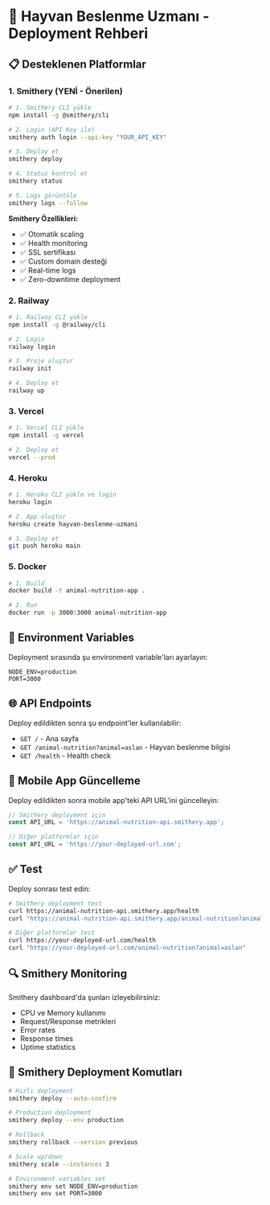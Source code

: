 # 🚀 Hayvan Beslenme Uzmanı - Deployment Rehberi

## 📋 Desteklenen Platformlar

### 1. **Smithery** (YENİ - Önerilen)
```bash
# 1. Smithery CLI yükle
npm install -g @smithery/cli

# 2. Login (API Key ile)
smithery auth login --api-key "YOUR_API_KEY"

# 3. Deploy et
smithery deploy

# 4. Status kontrol et
smithery status

# 5. Logs görüntüle
smithery logs --follow
```

**Smithery Özellikleri:**
- ✅ Otomatik scaling
- ✅ Health monitoring
- ✅ SSL sertifikası
- ✅ Custom domain desteği
- ✅ Real-time logs
- ✅ Zero-downtime deployment

### 2. **Railway**
```bash
# 1. Railway CLI yükle
npm install -g @railway/cli

# 2. Login
railway login

# 3. Proje oluştur
railway init

# 4. Deploy et
railway up
```

### 3. **Vercel**
```bash
# 1. Vercel CLI yükle
npm install -g vercel

# 2. Deploy et
vercel --prod
```

### 4. **Heroku**
```bash
# 1. Heroku CLI yükle ve login
heroku login

# 2. App oluştur
heroku create hayvan-beslenme-uzmani

# 3. Deploy et
git push heroku main
```

### 5. **Docker**
```bash
# 1. Build
docker build -t animal-nutrition-app .

# 2. Run
docker run -p 3000:3000 animal-nutrition-app
```

## 🔧 Environment Variables

Deployment sırasında şu environment variable'ları ayarlayın:

```env
NODE_ENV=production
PORT=3000
```

## 🌐 API Endpoints

Deploy edildikten sonra şu endpoint'ler kullanılabilir:

- `GET /` - Ana sayfa
- `GET /animal-nutrition?animal=aslan` - Hayvan beslenme bilgisi
- `GET /health` - Health check

## 📱 Mobile App Güncelleme

Deploy edildikten sonra mobile app'teki API URL'ini güncelleyin:

```javascript
// Smithery deployment için
const API_URL = 'https://animal-nutrition-api.smithery.app';

// Diğer platformlar için
const API_URL = 'https://your-deployed-url.com';
```

## ✅ Test

Deploy sonrası test edin:
```bash
# Smithery deployment test
curl https://animal-nutrition-api.smithery.app/health
curl "https://animal-nutrition-api.smithery.app/animal-nutrition?animal=aslan"

# Diğer platformlar test
curl https://your-deployed-url.com/health
curl "https://your-deployed-url.com/animal-nutrition?animal=aslan"
```

## 🔍 Smithery Monitoring

Smithery dashboard'da şunları izleyebilirsiniz:
- CPU ve Memory kullanımı
- Request/Response metrikleri
- Error rates
- Response times
- Uptime statistics

## 🚀 Smithery Deployment Komutları

```bash
# Hızlı deployment
smithery deploy --auto-confirm

# Production deployment
smithery deploy --env production

# Rollback
smithery rollback --version previous

# Scale up/down
smithery scale --instances 3

# Environment variables set
smithery env set NODE_ENV=production
smithery env set PORT=3000
``` 